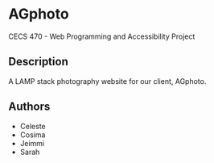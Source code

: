 # AGphoto

CECS 470 - Web Programming and Accessibility Project

Description
-----------
A LAMP stack photography website for our client, AGphoto.

Authors
-------
* Celeste
* Cosima
* Jeimmi
* Sarah